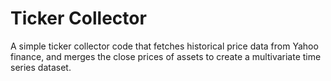 # Ticker Collector

A simple ticker collector code that fetches historical price data from Yahoo finance, and merges the close prices of assets to create a multivariate time series dataset.

